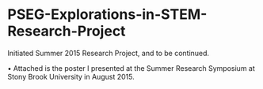 # PSEG-Explorations-in-STEM-Research-Project
Initiated Summer 2015 Research Project, and to be continued.

• Attached is the poster I presented at the Summer Research Symposium at Stony Brook University in August 2015.
